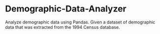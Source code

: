 # Demographic-Data-Analyzer
Analyze demographic data using Pandas. Given a dataset of demographic data that was extracted from the 1994 Census database. 
